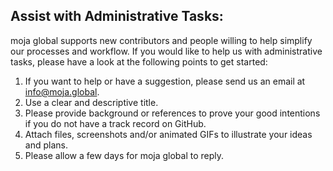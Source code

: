 ## Assist with Administrative Tasks:

moja global supports new contributors and people willing to help simplify our processes and workflow. If you would like to help us with administrative tasks, please have a look at the following points to get started:

1.  If you want to help or have a suggestion, please send us an email at [info@moja.global](mailto:info@moja.global).
2.  Use a clear and descriptive title.
3.  Please provide background or references to prove your good intentions if you do not have a track record on GitHub.
4.  Attach files, screenshots and/or animated GIFs to illustrate your ideas and plans.
5.  Please allow a few days for moja global to reply.